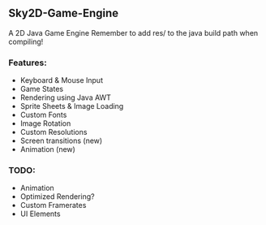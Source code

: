 ## Sky2D-Game-Engine
A 2D Java Game Engine 
Remember to add res/ to the java build path when compiling!

### Features:
- Keyboard & Mouse Input
- Game States
- Rendering using Java AWT
- Sprite Sheets & Image Loading
- Custom Fonts
- Image Rotation
- Custom Resolutions
- Screen transitions (new)
- Animation (new)

### TODO:
- Animation
- Optimized Rendering?
- Custom Framerates
- UI Elements
